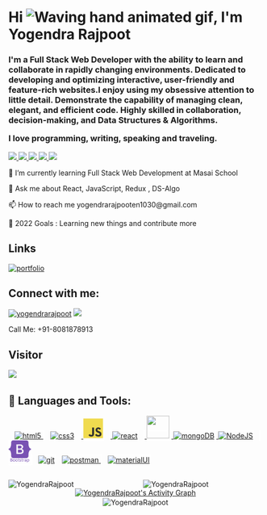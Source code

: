 <h1 align="left">Hi  <img src="https://raw.githubusercontent.com/nixin72/nixin72/master/wave.gif" 
         alt="Waving hand animated gif"
         height="45"
         width="45" />, I'm Yogendra Rajpoot</h1>
<h3 align="left">I'm a Full Stack Web Developer with the ability to learn and collaborate in rapidly changing environments. Dedicated to developing and optimizing interactive, user-friendly and feature-rich websites.I enjoy using my obsessive attention to little detail. Demonstrate the capability of managing clean, elegant, and efficient code. Highly skilled in collaboration, decision-making, and Data Structures & Algorithms.

I love programming, writing, speaking and traveling.

</h3>

<div align= "left">
<a href="https://www.javascript.com/">
<img src="https://img.shields.io/badge/JS-Javascript-red"/>
</a>
<a href="https://reactjs.org/">
<img src="https://img.shields.io/badge/React-React-blue"/>
</a>
<a href="https://nodejs.org/en/">
<img src="https://img.shields.io/badge/Node-node-green"/>
</a>
<a href="https://expressjs.com/">
<img src="https://img.shields.io/badge/express-Express-blueviolet"/>
</a>
<a href="https://www.mongodb.com/">
<img src="https://img.shields.io/badge/Mongodb-mongodb-brightgreen"/>
</a>

</div>

<!-- <div align="right">
<img  alt="GIF" src="https://i.ibb.co/6ghjPhy/coding.gif" width="40%" height="40%" />

</div>
 -->
<div align="left">
   <p> 🌱 I’m currently learning Full Stack Web Development at Masai School</p>
   <p> 💬 Ask me about React, JavaScript, Redux , DS-Algo</p>
   <p> 📫 How to reach me yogendrarajpooten1030@gmail.com</p>
  <p>🥅 2022 Goals : Learning new things and contribute more</p>
</div>

## Links

[![portfolio](https://img.shields.io/badge/my_portfolio-000?style=for-the-badge&logo=ko-fi&logoColor=white)](https://yogendrarajpoot.github.io/Portfolio/)

## Connect with me:

<span align="left">
  <a href="https://www.linkedin.com/in/yogendrarajpoot/" target="blank"><img src="https://img.shields.io/badge/LinkedIn-0077B5?style=for-the-badge&logo=linkedin&logoColor=white" alt="yogendrarajpoot"/></a>
      <a href="mailto:yogendrarajpooten1030@gmail.com">
        <img src="https://img.shields.io/badge/Gmail-D14836?style=for-the-badge&logo=gmail&logoColor=white"   />
      </a>
    <p>Call Me: +91-8081878913</p>
</span>

## Visitor

![](https://visitor-badge.glitch.me/badge?page_id=YogendraRajpoot.YogendraRajpoot)

<!-- ## ❤ Views and Followers -->
<!-- <a href="https://github.com/YogendraRajpoot/github-profile-views-counter">
    <img src="https://komarev.com/ghpvc/?username=YogendraRajpoot">
</a> -->
<!-- <a href="https://github.com/YogendraRajpoot?tab=followers"><img src="https://img.shields.io/github/followers/YogendraRajpoot?label=Followers&style=social" alt="GitHub Badge"></a> -->

## 🚀 Languages and Tools:

<a href="https://www.w3.org/html/" target="_blank" style=" margin-left:2%; border:2px solid white"><img style="width:40px; height:40px" src="https://cdn.jsdelivr.net/gh/devicons/devicon/icons/html5/html5-original.svg" alt="html5"/> </a>
<a href="https://www.w3schools.com/css/" target="_blank" style=" margin-left:2%; border:2px solid white"><img style="width:40px ;height:40px" src="https://cdn.jsdelivr.net/gh/devicons/devicon/icons/css3/css3-original.svg" alt="css3"/></a><a href="https://developer.mozilla.org/en-US/docs/Web/JavaScript" target="_blank" style=" margin-left:2%; border:2px solid white"> <img style="width:40px ;height:40px" src="https://raw.githubusercontent.com/devicons/devicon/master/icons/javascript/javascript-original.svg" alt="javascript" /></a><a href="https://reactjs.org/" target="_blank" style=" margin-left:2%; border:2px solid white"> <img style="width:45px ;height:45px" src="https://cdn.jsdelivr.net/gh/devicons/devicon/icons/react/react-original.svg" alt="react" /></a><a href="https://redux.js.org" target="_blank" style=" margin-left:2%; border:2px solid white"> <img style="width:45px ;height:45px" src="https://img.icons8.com/color/48/000000/redux.png" style="margin-left:2% border:2px solid white"/></a><a href="https://reactjs.org/" target="_blank" style="border:2px solid white"> <img style="width:45px;height:45px" src="https://cdn.jsdelivr.net/gh/devicons/devicon/icons/mongodb/mongodb-original.svg" alt="mongoDB" style="border:2px solid white"/></a><a href="https://reactjs.org/" target="_blank" style="border:2px solid white"> <img style="width:45px ;height:45px" src="https://cdn.jsdelivr.net/gh/devicons/devicon/icons/nodejs/nodejs-original.svg" alt="NodeJS"/></a><a href="https://getbootstrap.com" target="_blank" style=" margin-left:2%; border:2px solid white"> <img style="width:45px ;height:45px" src="https://raw.githubusercontent.com/devicons/devicon/master/icons/bootstrap/bootstrap-plain-wordmark.svg" alt="bootstrap"/></a><a href="https://git-scm.com/" target="_blank" style=" margin-left:2%; border:2px solid white"><img style="width:45px ;height:45px" src="https://www.vectorlogo.zone/logos/git-scm/git-scm-icon.svg" alt="git"/></a><a href="https://postman.com" target="_blank" style=" margin-left:2%; border:2px solid white"><img style="width:45px ;height:45px" src="https://www.vectorlogo.zone/logos/getpostman/getpostman-icon.svg" alt="postman"   /> </a><a href="https://mui.com/" target="_blank" style=" margin-left:2%; border:2px solid white"><img style="width:45px ;height:45px" src="https://mui.com/static/logo.png" alt="materialUI"/></a>
<br/>
<br/>

<div align="left">
  <p>
    <img align="left" src="https://github-readme-stats.vercel.app/api?username=YogendraRajpoot&theme=synthwave" alt="YogendraRajpoot" width="47%" />
    <img align="right" src="https://github-readme-streak-stats.herokuapp.com/?user=YogendraRajpoot&theme=synthwave" alt="YogendraRajpoot" width="47%" />
  </p>
</div>
 
 
<div align="center">
<a href="https://github.com/YogendraRajpoot/github-readme-activity-graph"><img alt="YogendraRajpoot's Activity Graph" src="https://activity-graph.herokuapp.com/graph?username=YogendraRajpoot&bg_color=1F222E&color=F8D866&line=F85D7F&point=FFFFFF&hide_border=true" /></a>
</div>
  
<div align="center">
   <img align="center"src="https://github-readme-stats.vercel.app/api/top-langs?username=YogendraRajpoot&theme=synthwave" alt="YogendraRajpoot" />
</div>
